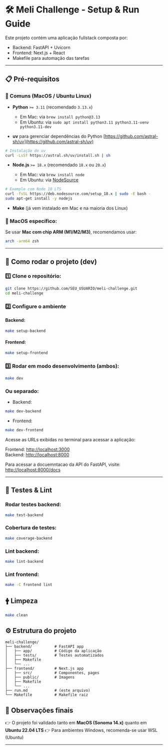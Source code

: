 # 🛠️ Meli Challenge - Setup & Run Guide

Este projeto contém uma aplicação fullstack composta por:

- Backend: FastAPI + Uvicorn
- Frontend: Next.js + React
- Makefile para automação das tarefas

---

## 📋 Pré-requisitos

### 🔹 Comuns (MacOS / Ubuntu Linux)

* **Python** `>= 3.11` (recomendado `3.13.x`)

  * Em Mac: via `brew install python@3.13`
  * Em Ubuntu: via `sudo apt install python3.11 python3.11-venv python3.11-dev`

* **uv** para gerenciar dependências do Python
  [https://github.com/astral-sh/uv](https://github.com/astral-sh/uv)

```bash
# Instalação do uv
curl -LsSf https://astral.sh/uv/install.sh | sh
```

* **Node.js** `>= 18.x` (recomendado `18.x` ou `20.x`)

  * Em Mac: via `brew install node`
  * Em Ubuntu: via [NodeSource](https://github.com/nodesource/distributions)

```bash
# Exemplo com Node 18 LTS
curl -fsSL https://deb.nodesource.com/setup_18.x | sudo -E bash -
sudo apt-get install -y nodejs
```

* **Make** (já vem instalado em Mac e na maioria dos Linux)

### 🔹 MacOS específico:

Se usar **Mac com chip ARM (M1/M2/M3)**, recomendamos usar:

```bash
arch -arm64 zsh
```

---

## 🚀 Como rodar o projeto (dev)

### 1️⃣ Clone o repositório:

```bash
git clone https://github.com/SEU_USUARIO/meli-challenge.git
cd meli-challenge
```

### 2️⃣ Configure o ambiente

#### Backend:

```bash
make setup-backend
```

#### Frontend:

```bash
make setup-frontend
```

### 3️⃣ Rodar em modo desenvolvimento (ambos):

```bash
make dev
```

### Ou separado:

* Backend:

```bash
make dev-backend
```

* Frontend:

```bash
make dev-frontend
```

Acesse as URLs exibidas no terminal para acessar a aplicação:

Frontend: [http://localhost:3000](http://localhost:3000)  
Backend: [http://localhost:8000](http://localhost:8000)

Para acessar a docuemntacao da API do FastAPI, visite:
[http://localhost:8000/docs](http://localhost:8000/docs)

---

## 💢 Testes & Lint

### Rodar testes backend:

```bash
make test-backend
```

### Cobertura de testes:

```bash
make coverage-backend
```

### Lint backend:

```bash
make lint-backend
```

### Lint frontend:

```bash
make -C frontend lint
```

## 🛉 Limpeza

```bash
make clean
```

## ⚙️ Estrutura do projeto

```text
meli-challenge/
├── backend/          # FastAPI app
│   ├── app/          # Código da aplicação
│   ├── tests/        # Testes automatizados
│   ├── Makefile
│   └── ...
├── frontend/         # Next.js app
│   ├── src/          # Componentes, pages
│   ├── public/       # Imagens
│   ├── Makefile
│   └── ...
├── run.md            # (este arquivo)
└── Makefile          # Makefile raiz
```

## 🌟 Observações finais

👉 O projeto foi validado tanto em **MacOS (Sonoma 14.x)** quanto em **Ubuntu 22.04 LTS**
👉 Para ambientes Windows, recomenda-se usar WSL (Ubuntu)

---